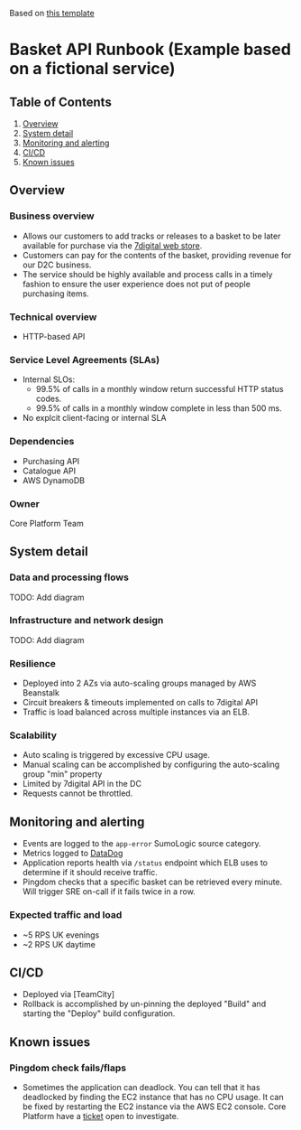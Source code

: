 Based on [this template](https://docs.google.com/document/d/1h4y6cdCOkwr3tXHn5a_zd1j8nSPvqKWDxiM7r5sqrrs/edit?usp=sharing)

# Basket API Runbook (Example based on a fictional service)

## Table of Contents

1. [Overview](#overview)
1. [System detail](#system-detail)
1. [Monitoring and alerting](#Monitoring-and-alerting)
1. [CI/CD](#CI/CD)
1. [Known issues](#Known-issues)

## Overview

### Business overview

* Allows our customers to add tracks or releases to a basket to be later available for purchase via the [7digital web store](https://uk.7digital.com).
* Customers can pay for the contents of the basket, providing revenue for our D2C business.
* The service should be highly available and process calls in a timely fashion to ensure the user experience does not put of people purchasing items.

### Technical overview

* HTTP-based API

### Service Level Agreements (SLAs)

* Internal SLOs:
  * 99.5% of calls in a monthly window return successful HTTP status codes.
  * 99.5% of calls in a monthly window complete in less than 500 ms.
* No explcit client-facing or internal SLA

### Dependencies

* Purchasing API
* Catalogue API
* AWS DynamoDB

### Owner

Core Platform Team

## System detail

### Data and processing flows

TODO: Add diagram

### Infrastructure and network design

TODO: Add diagram

### Resilience

* Deployed into 2 AZs via auto-scaling groups managed by AWS Beanstalk
* Circuit breakers & timeouts implemented on calls to 7digital API
* Traffic is load balanced across multiple instances via an ELB.

### Scalability

* Auto scaling is triggered by excessive CPU usage.
* Manual scaling can be accomplished by configuring the auto-scaling group "min" property
* Limited by 7digital API in the DC
* Requests cannot be throttled.

## Monitoring and alerting

* Events are logged to the `app-error` SumoLogic source category.
* Metrics logged to [DataDog](https://app.datadoghq.com/dashboard/hwj-6qq-rqi/downloading-api)
* Application reports health via `/status` endpoint which ELB uses to determine if it should receive traffic.
* Pingdom checks that a specific basket can be retrieved every minute. Will trigger SRE on-call if it fails twice in a row.

### Expected traffic and load

* ~5 RPS UK evenings
* ~2 RPS UK daytime

## CI/CD

* Deployed via [TeamCity]
* Rollback is accomplished by un-pinning the deployed "Build" and starting the "Deploy" build configuration.

## Known issues

### Pingdom check fails/flaps

* Sometimes the application can deadlock. You can tell that it has deadlocked by finding the EC2 instance that has no CPU usage. It can be fixed by restarting the EC2 instance via the AWS EC2 console. Core Platform have a [ticket](https://example.com) open to investigate. 
